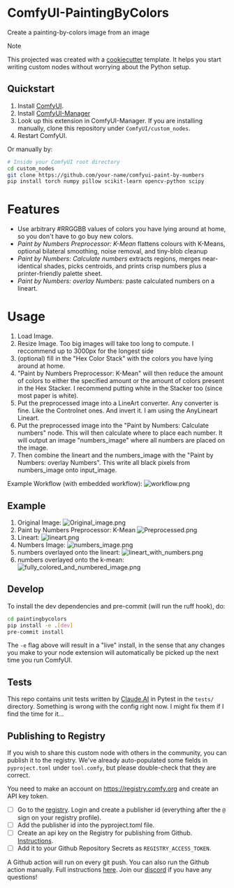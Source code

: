 # ComfyUI-PaintingByColors

Create a painting-by-colors image from an image

> [!NOTE]
> This projected was created with a [cookiecutter](https://github.com/Comfy-Org/cookiecutter-comfy-extension) template.
> It helps you start writing custom nodes without worrying about the Python setup.

## Quickstart

1. Install [ComfyUI](https://docs.comfy.org/get_started).
1. Install [ComfyUI-Manager](https://github.com/ltdrdata/ComfyUI-Manager)
1. Look up this extension in ComfyUI-Manager. If you are installing manually, clone this repository under
   `ComfyUI/custom_nodes`.
1. Restart ComfyUI.

Or manually by:

```bash
# Inside your ComfyUI root directory
cd custom_nodes
git clone https://github.com/your-name/comfyui-paint-by-numbers
pip install torch numpy pillow scikit-learn opencv-python scipy
```

# Features

- Use arbitrary #RRGGBB values of colors you have lying around at home, so you don't have to go buy new colors.
- _Paint by Numbers Preprocessor: K-Mean_ flattens colours with K-Means, optional bilateral smoothing, noise removal,
  and tiny-blob
  cleanup
- _Paint by Numbers: Calculate numbers_ extracts regions, merges near-identical shades, picks centroids, and prints
  crisp
  numbers plus a printer-friendly palette sheet.
- _Paint by Numbers: overlay Numbers:_ paste calculated numbers on a lineart.

# Usage

1. Load Image.
2. Resize Image. Too big images will take too long to compute. I reccommend up to 3000px for the longest side
3. (optional) fill in the "Hex Color Stack" with the colors you have lying around at home.
4. "Paint by Numbers Preprocessor: K-Mean" will then reduce the amount of colors to either the specified amount or the
   amount of colors present in the Hex Stacker. I recommend putting white in the Stacker too (since most paper is
   white).
5. Put the preprocessed image into a LineArt converter. Any converter is fine. Like the Controlnet ones. And invert it.
   I am using the AnyLineart Lineart.
6. Put the preprocessed image into the "Paint by Numbers: Calculate numbers" node. This will then calculate where to
   place each number. It will output an image "numbers_image" where all numbers are placed on the image.
7. Then combine the lineart and the numbers_image with the "Paint by Numbers: overlay Numbers". This write all black
   pixels from numbers_image onto input_image.

Example Workflow (with embedded workflow):
![workflow.png](example_workflows/workflow.png)

## Example
1. Original Image: ![Original_image.png](assets/Original_image.png)
2. Paint by Numbers Preprocessor: K-Mean ![Preprocessed.png](assets/Preprocessed.png)
3. Lineart: ![lineart.png](assets/lineart.png)
4. Numbers Image: ![numbers_image.png](assets/numbers_image.png)
5. numbers overlayed onto the lineart: ![lineart_with_numbers.png](assets/lineart_with_numbers.png)
6. numbers overlayed onto the k-mean: ![fully_colored_and_numbered_image.png](assets/fully_colored_and_numbered_image.png)



## Develop

To install the dev dependencies and pre-commit (will run the ruff hook), do:

```bash
cd paintingbycolors
pip install -e .[dev]
pre-commit install
```

The `-e` flag above will result in a "live" install, in the sense that any changes you make to your node extension will
automatically be picked up the next time you run ComfyUI.

## Tests

This repo contains unit tests written by [Claude.AI](https://claude.ai/new) in Pytest in the `tests/` directory.
Something is wrong with the config right now. I might fix them if I find the time for it...

## Publishing to Registry

If you wish to share this custom node with others in the community, you can publish it to the registry. We've already
auto-populated some fields in `pyproject.toml` under `tool.comfy`, but please double-check that they are correct.

You need to make an account on https://registry.comfy.org and create an API key token.

- [ ] Go to the [registry](https://registry.comfy.org). Login and create a publisher id (everything after the `@` sign
  on your registry profile).
- [ ] Add the publisher id into the pyproject.toml file.
- [ ] Create an api key on the Registry for publishing from
  Github. [Instructions](https://docs.comfy.org/registry/publishing#create-an-api-key-for-publishing).
- [ ] Add it to your Github Repository Secrets as `REGISTRY_ACCESS_TOKEN`.

A Github action will run on every git push. You can also run the Github action manually. Full
instructions [here](https://docs.comfy.org/registry/publishing). Join our [discord](https://discord.com/invite/comfyorg)
if you have any questions!

